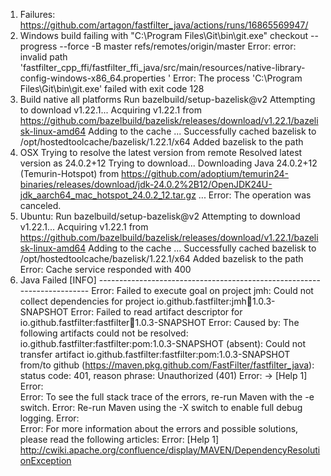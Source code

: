 1. Failures: https://github.com/artagon/fastfilter_java/actions/runs/16865569947/
2. Windows build failing with  "C:\Program Files\Git\bin\git.exe" checkout --progress --force -B master refs/remotes/origin/master
   Error: error: invalid path 'fastfilter_cpp_ffi/fastfilter_ffi_java/src/main/resources/native-library-config-windows-x86_64.properties '
   Error: The process 'C:\Program Files\Git\bin\git.exe' failed with exit code 128
3. Build native all platforms Run bazelbuild/setup-bazelisk@v2
   Attempting to download v1.22.1...
   Acquiring v1.22.1 from https://github.com/bazelbuild/bazelisk/releases/download/v1.22.1/bazelisk-linux-amd64
   Adding to the cache ...
   Successfully cached bazelisk to /opt/hostedtoolcache/bazelisk/1.22.1/x64
   Added bazelisk to the path
4. OSX  Trying to resolve the latest version from remote
   Resolved latest version as 24.0.2+12
   Trying to download...
   Downloading Java 24.0.2+12 (Temurin-Hotspot) from https://github.com/adoptium/temurin24-binaries/releases/download/jdk-24.0.2%2B12/OpenJDK24U-jdk_aarch64_mac_hotspot_24.0.2_12.tar.gz ...
   Error: The operation was canceled.
5. Ubuntu: Run bazelbuild/setup-bazelisk@v2
   Attempting to download v1.22.1...
   Acquiring v1.22.1 from https://github.com/bazelbuild/bazelisk/releases/download/v1.22.1/bazelisk-linux-amd64
   Adding to the cache ...
   Successfully cached bazelisk to /opt/hostedtoolcache/bazelisk/1.22.1/x64
   Added bazelisk to the path
   Error: Cache service responded with 400
6. Java Failed [INFO] ------------------------------------------------------------------------
   Error:  Failed to execute goal on project jmh: Could not collect dependencies for project io.github.fastfilter:jmh:jar:1.0.3-SNAPSHOT
   Error:  Failed to read artifact descriptor for io.github.fastfilter:fastfilter:jar:1.0.3-SNAPSHOT
   Error:  	Caused by: The following artifacts could not be resolved: io.github.fastfilter:fastfilter:pom:1.0.3-SNAPSHOT (absent): Could not transfer artifact io.github.fastfilter:fastfilter:pom:1.0.3-SNAPSHOT from/to github (https://maven.pkg.github.com/FastFilter/fastfilter_java): status code: 401, reason phrase: Unauthorized (401)
   Error:  -> [Help 1]
   Error:  
   Error:  To see the full stack trace of the errors, re-run Maven with the -e switch.
   Error:  Re-run Maven using the -X switch to enable full debug logging.
   Error:  
   Error:  For more information about the errors and possible solutions, please read the following articles:
   Error:  [Help 1] http://cwiki.apache.org/confluence/display/MAVEN/DependencyResolutionException